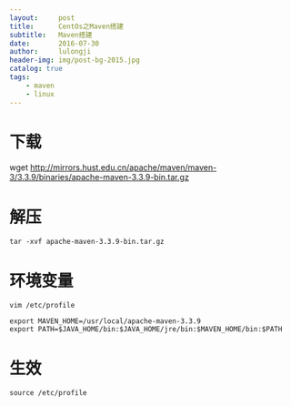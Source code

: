 ```yaml
---
layout:     post
title:      CentOs之Maven搭建
subtitle:   Maven搭建
date:       2016-07-30
author:     lulongji
header-img: img/post-bg-2015.jpg
catalog: true
tags:
    - maven
    - linux
---
```


# 下载

wget http://mirrors.hust.edu.cn/apache/maven/maven-3/3.3.9/binaries/apache-maven-3.3.9-bin.tar.gz

# 解压

    tar -xvf apache-maven-3.3.9-bin.tar.gz

# 环境变量

    vim /etc/profile

    export MAVEN_HOME=/usr/local/apache-maven-3.3.9
    export PATH=$JAVA_HOME/bin:$JAVA_HOME/jre/bin:$MAVEN_HOME/bin:$PATH

# 生效

    source /etc/profile

